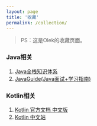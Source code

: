 ```yaml
---
layout: page
title: '收藏'
permalink: /collection/
---
```


> PS：这是Olek的收藏页面。


### Java相关
1. [Java全栈知识体系](https://www.pdai.tech/)
2. [JavaGuide(Java面试+学习指南)](https://javaguide.cn/)

### Kotlin相关
1. [Kotlin 官方文档 中文版](https://book.kotlincn.net/)
2. [Kotlin 中文站](https://www.kotlincn.net/docs/reference/)

[](https://w.wallhaven.cc/full/zy/wallhaven-zygeko.jpg)
